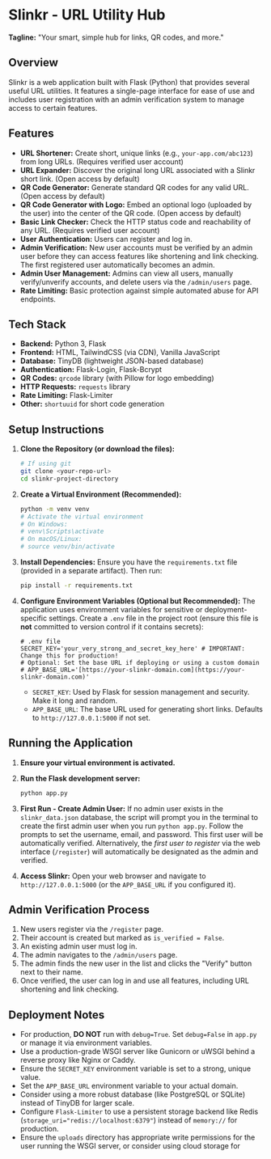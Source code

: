 # Slinkr - URL Utility Hub

**Tagline:** "Your smart, simple hub for links, QR codes, and more."

## Overview

Slinkr is a web application built with Flask (Python) that provides several useful URL utilities. It features a single-page interface for ease of use and includes user registration with an admin verification system to manage access to certain features.

## Features

- **URL Shortener:** Create short, unique links (e.g., `your-app.com/abc123`) from long URLs. (Requires verified user account)
- **URL Expander:** Discover the original long URL associated with a Slinkr short link. (Open access by default)
- **QR Code Generator:** Generate standard QR codes for any valid URL. (Open access by default)
- **QR Code Generator with Logo:** Embed an optional logo (uploaded by the user) into the center of the QR code. (Open access by default)
- **Basic Link Checker:** Check the HTTP status code and reachability of any URL. (Requires verified user account)
- **User Authentication:** Users can register and log in.
- **Admin Verification:** New user accounts must be verified by an admin user before they can access features like shortening and link checking. The first registered user automatically becomes an admin.
- **Admin User Management:** Admins can view all users, manually verify/unverify accounts, and delete users via the `/admin/users` page.
- **Rate Limiting:** Basic protection against simple automated abuse for API endpoints.

## Tech Stack

- **Backend:** Python 3, Flask
- **Frontend:** HTML, TailwindCSS (via CDN), Vanilla JavaScript
- **Database:** TinyDB (lightweight JSON-based database)
- **Authentication:** Flask-Login, Flask-Bcrypt
- **QR Codes:** `qrcode` library (with Pillow for logo embedding)
- **HTTP Requests:** `requests` library
- **Rate Limiting:** Flask-Limiter
- **Other:** `shortuuid` for short code generation

## Setup Instructions

1.  **Clone the Repository (or download the files):**

    ```bash
    # If using git
    git clone <your-repo-url>
    cd slinkr-project-directory
    ```

2.  **Create a Virtual Environment (Recommended):**

    ```bash
    python -m venv venv
    # Activate the virtual environment
    # On Windows:
    # venv\Scripts\activate
    # On macOS/Linux:
    # source venv/bin/activate
    ```

3.  **Install Dependencies:**
    Ensure you have the `requirements.txt` file (provided in a separate artifact). Then run:

    ```bash
    pip install -r requirements.txt
    ```

4.  **Configure Environment Variables (Optional but Recommended):**
    The application uses environment variables for sensitive or deployment-specific settings. Create a `.env` file in the project root (ensure this file is **not** committed to version control if it contains secrets):

    ```dotenv
    # .env file
    SECRET_KEY='your_very_strong_and_secret_key_here' # IMPORTANT: Change this for production!
    # Optional: Set the base URL if deploying or using a custom domain
    # APP_BASE_URL='[https://your-slinkr-domain.com](https://your-slinkr-domain.com)'
    ```

    - `SECRET_KEY`: Used by Flask for session management and security. Make it long and random.
    - `APP_BASE_URL`: The base URL used for generating short links. Defaults to `http://127.0.0.1:5000` if not set.

## Running the Application

1.  **Ensure your virtual environment is activated.**

2.  **Run the Flask development server:**

    ```bash
    python app.py
    ```

3.  **First Run - Create Admin User:**
    If no admin user exists in the `slinkr_data.json` database, the script will prompt you in the terminal to create the first admin user when you run `python app.py`. Follow the prompts to set the username, email, and password. This first user will be automatically verified.
    Alternatively, the _first user to register_ via the web interface (`/register`) will automatically be designated as the admin and verified.

4.  **Access Slinkr:**
    Open your web browser and navigate to `http://127.0.0.1:5000` (or the `APP_BASE_URL` if you configured it).

## Admin Verification Process

1.  New users register via the `/register` page.
2.  Their account is created but marked as `is_verified = False`.
3.  An existing admin user must log in.
4.  The admin navigates to the `/admin/users` page.
5.  The admin finds the new user in the list and clicks the "Verify" button next to their name.
6.  Once verified, the user can log in and use all features, including URL shortening and link checking.

## Deployment Notes

- For production, **DO NOT** run with `debug=True`. Set `debug=False` in `app.py` or manage it via environment variables.
- Use a production-grade WSGI server like Gunicorn or uWSGI behind a reverse proxy like Nginx or Caddy.
- Ensure the `SECRET_KEY` environment variable is set to a strong, unique value.
- Set the `APP_BASE_URL` environment variable to your actual domain.
- Consider using a more robust database (like PostgreSQL or SQLite) instead of TinyDB for larger scale.
- Configure `Flask-Limiter` to use a persistent storage backend like Redis (`storage_uri="redis://localhost:6379"`) instead of `memory://` for production.
- Ensure the `uploads` directory has appropriate write permissions for the user running the WSGI server, or consider using cloud storage for
